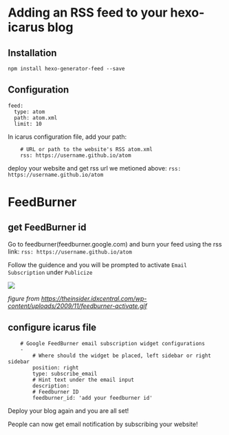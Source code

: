 # Adding an RSS feed to your hexo-icarus blog

## Installation
```
npm install hexo-generator-feed --save
```

## Configuration

```
feed:
  type: atom
  path: atom.xml
  limit: 10
```

In icarus configuration file, add your path:

```
    # URL or path to the website's RSS atom.xml
    rss: https://username.github.io/atom
```

deploy your website and get rss url we metioned above: `rss: https://username.github.io/atom`

# FeedBurner

## get FeedBurner id

Go to feedburner(feedburner.google.com) and burn your feed using the rss link: `rss: https://username.github.io/atom`

Follow the guidence and you will be prompted to activate `Email Subscription` under `Publicize`

![](https://theinsider.idxcentral.com/wp-content/uploads/2009/11/feedburner-activate.gif)

*figure from https://theinsider.idxcentral.com/wp-content/uploads/2009/11/feedburner-activate.gif*

## configure icarus file

```
    # Google FeedBurner email subscription widget configurations
    -
        # Where should the widget be placed, left sidebar or right sidebar
        position: right
        type: subscribe_email
        # Hint text under the email input
        description: 
        # Feedburner ID
        feedburner_id: 'add your feedburner id'
```

Deploy your blog again and you are all set!

People can now get email notification by subscribing your website!

